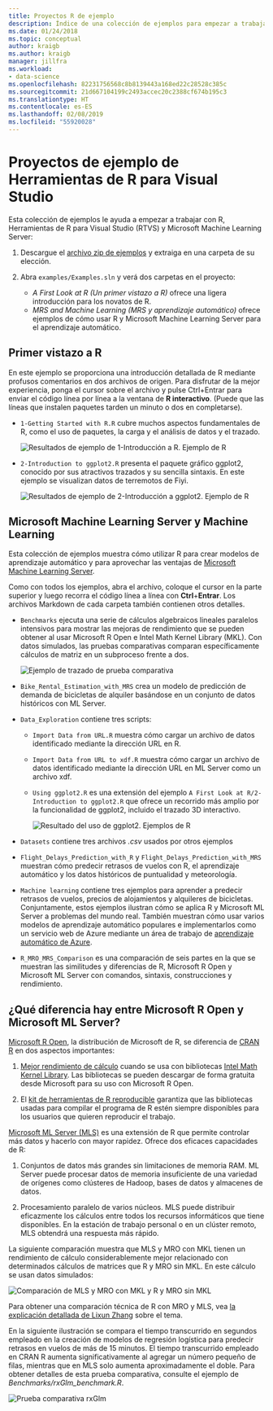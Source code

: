 ```yaml
---
title: Proyectos R de ejemplo
description: Índice de una colección de ejemplos para empezar a trabajar con R y Visual Studio.
ms.date: 01/24/2018
ms.topic: conceptual
author: kraigb
ms.author: kraigb
manager: jillfra
ms.workload:
- data-science
ms.openlocfilehash: 82231756568c8b8139443a168ed22c28528c385c
ms.sourcegitcommit: 21d667104199c2493accec20c2388cf674b195c3
ms.translationtype: HT
ms.contentlocale: es-ES
ms.lasthandoff: 02/08/2019
ms.locfileid: "55920028"
---
```

# <a name="r-tools-for-visual-studio-sample-projects"></a>Proyectos de ejemplo de Herramientas de R para Visual Studio

Esta colección de ejemplos le ayuda a empezar a trabajar con R, Herramientas de R para Visual Studio (RTVS) y Microsoft Machine Learning Server:

1. Descargue el [archivo zip de ejemplos](https://github.com/Microsoft/RTVS-docs/archive/master.zip) y extraiga en una carpeta de su elección.
1. Abra `examples/Examples.sln` y verá dos carpetas en el proyecto:

    - *A First Look at R (Un primer vistazo a R)* ofrece una ligera introducción para los novatos de R.
    - *MRS and Machine Learning (MRS y aprendizaje automático)* ofrece ejemplos de cómo usar R y Microsoft Machine Learning Server para el aprendizaje automático.

## <a name="a-first-look-at-r"></a>Primer vistazo a R

En este ejemplo se proporciona una introducción detallada de R mediante profusos comentarios en dos archivos de origen. Para disfrutar de la mejor experiencia, ponga el cursor sobre el archivo y pulse Ctrl+Entrar para enviar el código línea por línea a la ventana de **R interactivo**. (Puede que las líneas que instalen paquetes tarden un minuto o dos en completarse).

- `1-Getting Started with R.R` cubre muchos aspectos fundamentales de R, como el uso de paquetes, la carga y el análisis de datos y el trazado.

    ![Resultados de ejemplo de 1-Introducción a R. Ejemplo de R](media/samples-getting-started-output.png)

- `2-Introduction to ggplot2.R` presenta el paquete gráfico ggplot2, conocido por sus atractivos trazados y su sencilla sintaxis. En este ejemplo se visualizan datos de terremotos de Fiyi.

    ![Resultados de ejemplo de 2-Introducción a ggplot2. Ejemplo de R](media/samples-ggplot-output.png)

## <a name="microsoft-machine-learning-server-and-machine-learning"></a>Microsoft Machine Learning Server y Machine Learning

Esta colección de ejemplos muestra cómo utilizar R para crear modelos de aprendizaje automático y para aprovechar las ventajas de [Microsoft Machine Learning Server](/machine-learning-server/what-is-machine-learning-server).

Como con todos los ejemplos, abra el archivo, coloque el cursor en la parte superior y luego recorra el código línea a línea con **Ctrl**+**Entrar**. Los archivos Markdown de cada carpeta también contienen otros detalles.

- `Benchmarks` ejecuta una serie de cálculos algebraicos lineales paralelos intensivos para mostrar las mejoras de rendimiento que se pueden obtener al usar Microsoft R Open e Intel Math Kernel Library (MKL). Con datos simulados, las pruebas comparativas comparan específicamente cálculos de matriz en un subproceso frente a dos.

    ![Ejemplo de trazado de prueba comparativa](media/samples-mro-benchmark-plot.png)

- `Bike_Rental_Estimation_with_MRS` crea un modelo de predicción de demanda de bicicletas de alquiler basándose en un conjunto de datos históricos con ML Server.

- `Data_Exploration` contiene tres scripts:

  - `Import Data from URL.R` muestra cómo cargar un archivo de datos identificado mediante la dirección URL en R.
  - `Import Data from URL to xdf.R` muestra cómo cargar un archivo de datos identificado mediante la dirección URL en ML Server como un archivo xdf.
  - `Using ggplot2.R` es una extensión del ejemplo `A First Look at R/2-Introduction to ggplot2.R` que ofrece un recorrido más amplio por la funcionalidad de ggplot2, incluido el trazado 3D interactivo.

      ![Resultado del uso de ggplot2. Ejemplos de R](media/samples-3d-interactive.png)

- `Datasets` contiene tres archivos *.csv* usados por otros ejemplos
- `Flight_Delays_Prediction_with_R` y `Flight_Delays_Prediction_with_MRS` muestran cómo predecir retrasos de vuelos con R, el aprendizaje automático y los datos históricos de puntualidad y meteorología.
- `Machine learning` contiene tres ejemplos para aprender a predecir retrasos de vuelos, precios de alojamientos y alquileres de bicicletas. Conjuntamente, estos ejemplos ilustran cómo se aplica R y Microsoft ML Server a problemas del mundo real. También muestran cómo usar varios modelos de aprendizaje automático populares e implementarlos como un servicio web de Azure mediante un área de trabajo de [aprendizaje automático de Azure](https://azure.microsoft.com/services/machine-learning/).

- `R_MRO_MRS_Comparison` es una comparación de seis partes en la que se muestran las similitudes y diferencias de R, Microsoft R Open y Microsoft ML Server con comandos, sintaxis, construcciones y rendimiento.

## <a name="whats-special-about-microsoft-r-open-and-microsoft-ml-server"></a>¿Qué diferencia hay entre Microsoft R Open y Microsoft ML Server?

[Microsoft R Open](http://aka.ms/rtvs-r-open), la distribución de Microsoft de R, se diferencia de [CRAN R](https://cran.r-project.org/) en dos aspectos importantes:

1. [Mejor rendimiento de cálculo](https://mran.revolutionanalytics.com/rro/#intelmkl1) cuando se usa con bibliotecas [Intel Math Kernel Library](https://software.intel.com/intel-mkl). Las bibliotecas se pueden descargar de forma gratuita desde Microsoft para su uso con Microsoft R Open.

1. El [kit de herramientas de R reproducible](https://mran.revolutionanalytics.com/rro/#reproducibility) garantiza que las bibliotecas usadas para compilar el programa de R estén siempre disponibles para los usuarios que quieren reproducir el trabajo.

[Microsoft ML Server (MLS)](/machine-learning-server/what-is-machine-learning-server) es una extensión de R que permite controlar más datos y hacerlo con mayor rapidez. Ofrece dos eficaces capacidades de R:

1. Conjuntos de datos más grandes sin limitaciones de memoria RAM. ML Server puede procesar datos de memoria insuficiente de una variedad de orígenes como clústeres de Hadoop, bases de datos y almacenes de datos.

1. Procesamiento paralelo de varios núcleos. MLS puede distribuir eficazmente los cálculos entre todos los recursos informáticos que tiene disponibles. En la estación de trabajo personal o en un clúster remoto, MLS obtendrá una respuesta más rápido.

La siguiente comparación muestra que MLS y MRO con MKL tienen un rendimiento de cálculo considerablemente mejor relacionado con determinados cálculos de matrices que R y MRO sin MKL. En este cálculo se usan datos simulados:

![Comparación de MLS y MRO con MKL y R y MRO sin MKL](media/samples-speed-comparison.png)

Para obtener una comparación técnica de R con MRO y MLS, vea [la explicación detallada de Lixun Zhang](http://htmlpreview.github.io/?https://github.com/lixzhang/R-MRO-MRS/blob/master/Introduction_to_MRO_and_MRS.html) sobre el tema.

En la siguiente ilustración se compara el tiempo transcurrido en segundos empleado en la creación de modelos de regresión logística para predecir retrasos en vuelos de más de 15 minutos.  El tiempo transcurrido empleado en CRAN R aumenta significativamente al agregar un número pequeño de filas, mientras que en MLS solo aumenta aproximadamente el doble. Para obtener detalles de esta prueba comparativa, consulte el ejemplo de *Benchmarks/rxGlm_benchmark.R*.

![Prueba comparativa rxGlm](media/samples-rxGLM-benchmark.png)
